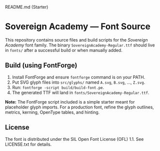 README.md (Starter)

# Sovereign Academy — Font Source


This repository contains source files and build scripts for the *Sovereign Academy* font family. The binary `SovereignAcademy-Regular.ttf` should live in `fonts/` after a successful build or when manually added.


## Build (using FontForge)
1. Install FontForge and ensure `fontforge` command is on your PATH.
2. Put SVG glyph files into `src/glyphs/` named `A.svg`, `B.svg`, ..., `Z.svg`.
3. Run: `fontforge -script build/build-font.pe`.
4. The generated TTF will land in `fonts/SovereignAcademy-Regular.ttf`.


**Note:** The FontForge script included is a simple starter meant for placeholder glyph imports. For a production font, refine the glyph outlines, metrics, kerning, OpenType tables, and hinting.


## License
The font is distributed under the SIL Open Font License (OFL) 1.1. See LICENSE.txt for details.
